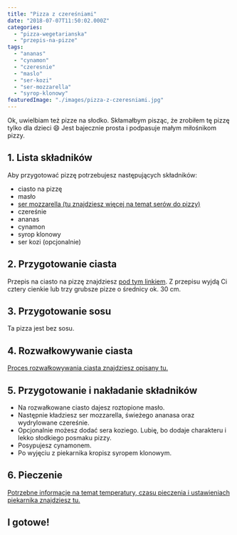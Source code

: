 ```yaml
---
title: "Pizza z czereśniami"
date: "2018-07-07T11:50:02.000Z"
categories: 
  - "pizza-wegetarianska"
  - "przepis-na-pizze"
tags: 
  - "ananas"
  - "cynamon"
  - "czeresnie"
  - "maslo"
  - "ser-kozi"
  - "ser-mozzarella"
  - "syrop-klonowy"
featuredImage: "./images/pizza-z-czeresniami.jpg"
---
```


Ok, uwielbiam też pizze na słodko. Skłamałbym pisząc, że zrobiłem tę pizzę tylko dla dzieci 😄 Jest bajecznie prosta i podpasuje małym miłośnikom pizzy.

## 1\. Lista składników

Aby przygotować pizzę potrzebujesz następujących składników:

- ciasto na pizzę
- masło
- <a title="Ser do pizzy" href="/jaki-ser-wybrac-do-pizzy/" target="_blank" rel="noopener">ser mozzarella (tu znajdziesz więcej na temat serów do pizzy)</a>
- czereśnie
- ananas
- cynamon
- syrop klonowy
- ser kozi (opcjonalnie)

## 2\. Przygotowanie ciasta

Przepis na ciasto na pizzę znajdziesz <a title="Przepis na ciasto podstawowe" href="/przepis-na-ciasto-na-pizze/" target="_blank">pod tym linkiem</a>. Z przepisu wyjdą Ci cztery cienkie lub trzy grubsze pizze o średnicy ok. 30 cm.

## 3\. Przygotowanie sosu

Ta pizza jest bez sosu.

## 4\. Rozwałkowywanie ciasta

<a title="Rozwałkowywanie ciasta" href="/jak-walkowac-ciasto-pizzy/" target="_blank">Proces rozwałkowywania ciasta znajdziesz opisany tu.</a>

## 5\. Przygotowanie i nakładanie składników

- Na rozwałkowane ciasto dajesz roztopione masło.
- Następnie kładziesz ser mozzarella, świeżego ananasa oraz wydrylowane czereśnie.
- Opcjonalnie możesz dodać sera koziego. Lubię, bo dodaje charakteru i lekko słodkiego posmaku pizzy.
- Posypujesz cynamonem.
- Po wyjęciu z piekarnika kropisz syropem klonowym.

## 6\. Pieczenie

<a title="Jak ustawić piekarnik do pieczenia pizzy" href="/jak-ustawic-piekarnik-pieczenia-pizzy/" target="_blank" rel="noopener">Potrzebne informacje na temat temperatury, czasu pieczenia i ustawieniach piekarnika znajdziesz tu.</a>

## I gotowe!
